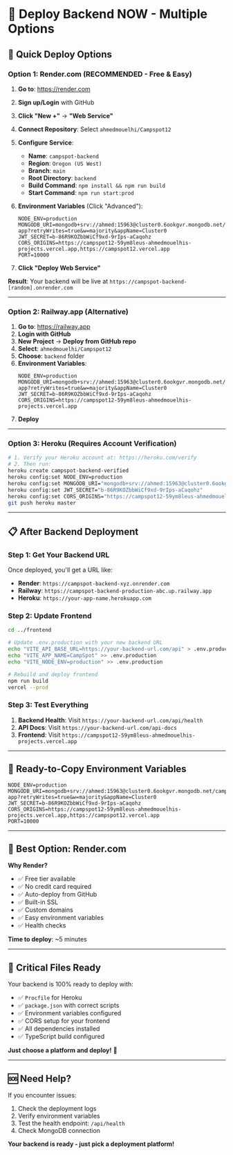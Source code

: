 # 🚀 Deploy Backend NOW - Multiple Options

## 🎯 Quick Deploy Options

### Option 1: Render.com (RECOMMENDED - Free & Easy)

1. **Go to**: https://render.com
2. **Sign up/Login** with GitHub
3. **Click "New +"** → **"Web Service"**
4. **Connect Repository**: Select `ahmedmouelhi/Campspot12`
5. **Configure Service**:
   - **Name**: `campspot-backend`
   - **Region**: `Oregon (US West)`
   - **Branch**: `main`
   - **Root Directory**: `backend`
   - **Build Command**: `npm install && npm run build`
   - **Start Command**: `npm run start:prod`

6. **Environment Variables** (Click "Advanced"):
   ```
   NODE_ENV=production
   MONGODB_URI=mongodb+srv://ahmed:15963@cluster0.6ookgvr.mongodb.net/camping-app?retryWrites=true&w=majority&appName=Cluster0
   JWT_SECRET=b-86R9KOZbbWiCf9xd-9rIps-aCaqohz
   CORS_ORIGINS=https://campspot12-59ym8leus-ahmedmouelhis-projects.vercel.app,https://campspot12.vercel.app
   PORT=10000
   ```

7. **Click "Deploy Web Service"**

**Result**: Your backend will be live at `https://campspot-backend-[random].onrender.com`

---

### Option 2: Railway.app (Alternative)

1. **Go to**: https://railway.app
2. **Login with GitHub**
3. **New Project** → **Deploy from GitHub repo**
4. **Select**: `ahmedmouelhi/Campspot12`
5. **Choose**: `backend` folder
6. **Environment Variables**:
   ```
   NODE_ENV=production
   MONGODB_URI=mongodb+srv://ahmed:15963@cluster0.6ookgvr.mongodb.net/camping-app?retryWrites=true&w=majority&appName=Cluster0
   JWT_SECRET=b-86R9KOZbbWiCf9xd-9rIps-aCaqohz
   CORS_ORIGINS=https://campspot12-59ym8leus-ahmedmouelhis-projects.vercel.app
   ```
7. **Deploy**

---

### Option 3: Heroku (Requires Account Verification)

```bash
# 1. Verify your Heroku account at: https://heroku.com/verify
# 2. Then run:
heroku create campspot-backend-verified
heroku config:set NODE_ENV=production
heroku config:set MONGODB_URI="mongodb+srv://ahmed:15963@cluster0.6ookgvr.mongodb.net/camping-app?retryWrites=true&w=majority&appName=Cluster0"
heroku config:set JWT_SECRET="b-86R9KOZbbWiCf9xd-9rIps-aCaqohz"
heroku config:set CORS_ORIGINS="https://campspot12-59ym8leus-ahmedmouelhis-projects.vercel.app"
git push heroku master
```

---

## 📋 After Backend Deployment

### Step 1: Get Your Backend URL
Once deployed, you'll get a URL like:
- **Render**: `https://campspot-backend-xyz.onrender.com`
- **Railway**: `https://campspot-backend-production-abc.up.railway.app`
- **Heroku**: `https://your-app-name.herokuapp.com`

### Step 2: Update Frontend
```bash
cd ../frontend

# Update .env.production with your new backend URL
echo "VITE_API_BASE_URL=https://your-backend-url.com/api" > .env.production
echo "VITE_APP_NAME=CampSpot" >> .env.production
echo "VITE_NODE_ENV=production" >> .env.production

# Rebuild and deploy frontend
npm run build
vercel --prod
```

### Step 3: Test Everything
1. **Backend Health**: Visit `https://your-backend-url.com/api/health`
2. **API Docs**: Visit `https://your-backend-url.com/api-docs`
3. **Frontend**: Visit `https://campspot12-59ym8leus-ahmedmouelhis-projects.vercel.app`

---

## 🔧 Ready-to-Copy Environment Variables

```env
NODE_ENV=production
MONGODB_URI=mongodb+srv://ahmed:15963@cluster0.6ookgvr.mongodb.net/camping-app?retryWrites=true&w=majority&appName=Cluster0
JWT_SECRET=b-86R9KOZbbWiCf9xd-9rIps-aCaqohz
CORS_ORIGINS=https://campspot12-59ym8leus-ahmedmouelhis-projects.vercel.app,https://campspot12.vercel.app
PORT=10000
```

---

## 🎯 Best Option: Render.com

**Why Render?**
- ✅ Free tier available
- ✅ No credit card required
- ✅ Auto-deploy from GitHub
- ✅ Built-in SSL
- ✅ Custom domains
- ✅ Easy environment variables
- ✅ Health checks

**Time to deploy**: ~5 minutes

---

## 🚨 Critical Files Ready

Your backend is 100% ready to deploy with:
- ✅ `Procfile` for Heroku
- ✅ `package.json` with correct scripts
- ✅ Environment variables configured
- ✅ CORS setup for your frontend
- ✅ All dependencies installed
- ✅ TypeScript build configured

**Just choose a platform and deploy!** 🚀

---

## 🆘 Need Help?

If you encounter issues:
1. Check the deployment logs
2. Verify environment variables
3. Test the health endpoint: `/api/health`
4. Check MongoDB connection

**Your backend is ready - just pick a deployment platform!**
